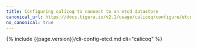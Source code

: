 ```yaml
---
title: Configuring calicoq to connect to an etcd datastore
canonical_url: https://docs.tigera.io/v2.1/usage/calicoq/configure/etcd
no_canonical: true
---
```


{% include {{page.version}}/cli-config-etcd.md cli="calicoq" %}

